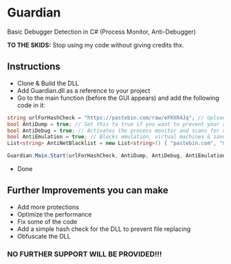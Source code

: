 # Guardian
Basic Debugger Detection in C# (Process Monitor, Anti-Debugger)

**TO THE SKIDS:** Stop using my code without giving credits thx.

## Instructions
- Clone & Build the DLL
- Add Guardian.dll as a reference to your project
- Go to the main function (before the GUI appears) and add the following code in it:
```cs
string urlForHashCheck = "https://pastebin.com/raw/eFKXR4Jq"; // Upload the MD5 hash of your finished file to pastebin (you can use any other site)
bool AntiDump = true; // Set this to true if you want to prevent your assembly from being dumped from the memory
bool AntiDebug = true; // Activates the process monitor and scans for debugger tools
bool AntiEmulation = true; // Blocks emulation, virtual machines & sandboxie
List<string> AntiNetBlacklist = new List<string>() { "pastebin.com", "mywebsite.tld", "someIpOfYourServer" }; // Add your website(s) to be blocked from host file editing

Guardian.Main.Start(urlForHashCheck, AntiDump, AntiDebug, AntiEmulation, AntiNetBlacklist); // Run Guardian with the settings provided above
```
- Done

## Further Improvements you can make
- Add more protections
- Optimize the performance
- Fix some of the code
- Add a simple hash check for the DLL to prevent file replacing
- Obfuscate the DLL

### NO FURTHER SUPPORT WILL BE PROVIDED!!!
